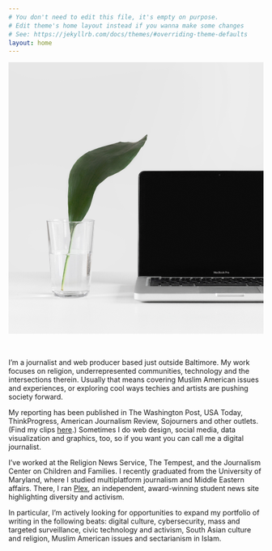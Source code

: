 ```yaml
---
# You don't need to edit this file, it's empty on purpose.
# Edit theme's home layout instead if you wanna make some changes
# See: https://jekyllrb.com/docs/themes/#overriding-theme-defaults
layout: home
---
```


![This should have shown you a cliched hero image; you're not missing much.](/img/sarah-dorweiler.jpg)

&nbsp;

I’m a journalist and web producer based just outside Baltimore. My work focuses on religion, underrepresented communities, technology and the intersections therein. Usually that means covering Muslim American issues and experiences, or exploring cool ways techies and artists are pushing society forward.

My reporting has been published in The Washington Post, USA Today, ThinkProgress, American Journalism Review, Sojourners and other outlets. (Find my clips [here](http://aysha.us/bylines/).) Sometimes I do web design, social media, data visualization and graphics, too, so if you want you can call me a digital journalist.

I’ve worked at the Religion News Service, The Tempest, and the Journalism Center on Children and Families. I recently graduated from the University of Maryland, where I studied multiplatform journalism and Middle Eastern affairs. There, I ran [Plex](https://medium.com/umdplex), an independent, award-winning student news site highlighting diversity and activism.

In particular, I’m actively looking for opportunities to expand my portfolio of writing in the following beats: digital culture, cybersecurity, mass and targeted surveillance, civic technology and activism, South Asian culture and religion, Muslim American issues and sectarianism in Islam.